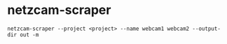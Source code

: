 # netzcam-scraper

`netzcam-scraper --project <project> --name webcam1 webcam2 --output-dir out -m`
